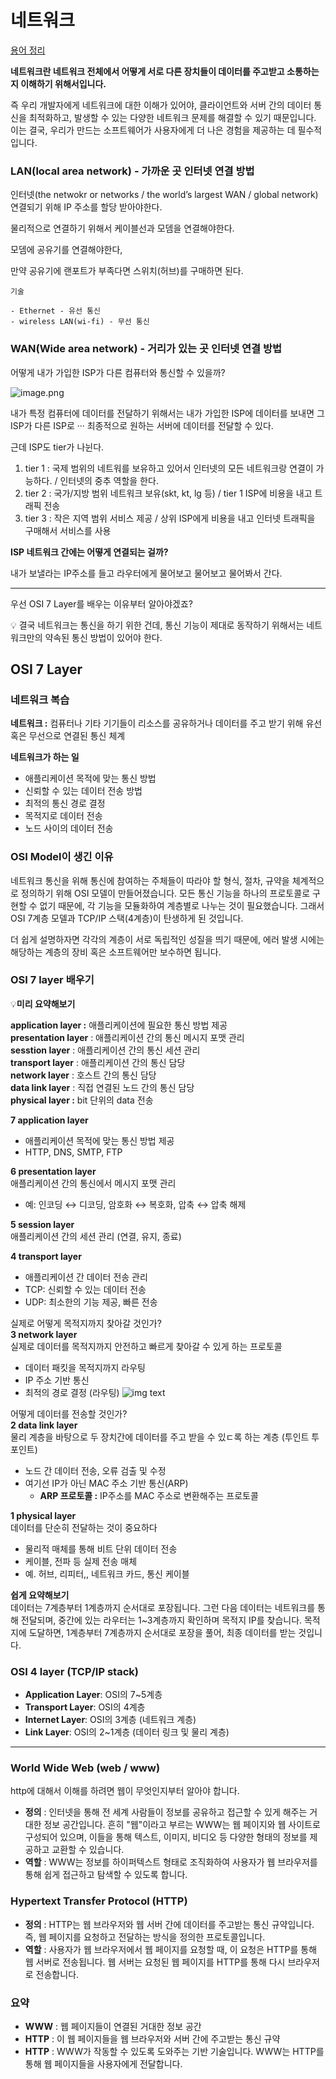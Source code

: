 # 네트워크

[용어 정리](./TERM.md)

**네트워크란 네트워크 전체에서 어떻게 서로 다른 장치들이 데이터를 주고받고 소통하는지 이해하기 위해서입니다.**

즉 우리 개발자에게 네트워크에 대한 이해가 있어야, 클라이언트와 서버 간의 데이터 통신을 최적화하고, 발생할 수 있는 다양한 네트워크 문제를 해결할 수 있기 때문입니다. 이는 결국, 우리가 만드는 소프트웨어가 사용자에게 더 나은 경험을 제공하는 데 필수적입니다.

### LAN(local area network) - 가까운 곳 인터넷 연결 방법

인터넷(the netwokr or networks / the world’s largest WAN / global network) 연결되기 위해 IP 주소를 할당 받아야한다.

물리적으로 연결하기 위해서 케이블선과 모뎀을 연결해야한다.

모뎀에 공유기를 연결해야한다,

만약 공유기에 랜포트가 부족다면 스위치(허브)를 구매하면 된다.

    기술

    - Ethernet - 유선 통신
    - wireless LAN(wi-fi) - 무선 통신

### WAN(Wide area network) - 거리가 있는 곳 인터넷 연결 방법

어떻게 내가 가입한 ISP가 다른 컴퓨터와 통신할 수 있을까?

![image.png](./img/img01.png)

내가 특정 컴퓨터에 데이터를 전달하기 위해서는 내가 가입한 ISP에 데이터를 보내면 그 ISP가 다른 ISP로 ··· 최종적으로 원하는 서버에 데이터를 전달할 수 있다.

근데 ISP도 tier가 나뉜다.

1. tier 1 : 국제 범위의 네트워를 보유하고 있어서 인터넷의 모든 네트워크랑 연결이 가능하다. / 인터넷의 중추 역할을 한다.
2. tier 2 : 국가/지방 범위 네트워크 보유(skt, kt, lg 등) / tier 1 ISP에 비용을 내고 트래픽 전송
3. tier 3 : 작은 지역 범위 서비스 제공 / 상위 ISP에게 비용을 내고 인터넷 트래픽을 구매해서 서비스를 사용

    

**ISP 네트워크 간에는 어떻게 연결되는 걸까?**

내가 보낼라는 IP주소를 들고 라우터에게 물어보고 물어보고 물어봐서 간다.


---
우선 OSI 7 Layer를 배우는 이유부터 알아야겠죠?

<aside>
💡 결국 네트워크는 통신을 하기 위한 건데, 통신 기능이 제대로 동작하기 위해서는 네트워크만의 약속된 통신 방법이 있어야 한다.

</aside>

## OSI 7 Layer

### 네트워크 복습

**네트워크 :** 컴퓨터나 기타 기기들이 리소스를 공유하거나 데이터를 주고 받기 위해 유선 혹은 무선으로 연결된 통신 체계

**네트워크가 하는 일**

- 애플리케이션 목적에 맞는 통신 방법
- 신뢰할 수 있는 데이터 전송 방법
- 최적의 통신 경로 결정
- 목적지로 데이터 전송
- 노드 사이의 데이터 전송

### OSI Model이 생긴 이유

네트워크 통신을 위해 통신에 참여하는 주체들이 따라야 할 형식, 절차, 규약을 체계적으로 정의하기 위해 OSI 모델이 만들어졌습니다. 모든 통신 기능을 하나의 프로토콜로 구현할 수 없기 때문에, 각 기능을 모듈화하여 계층별로 나누는 것이 필요했습니다. 그래서 OSI 7계층 모델과 TCP/IP 스택(4계층)이 탄생하게 된 것입니다.

더 쉽게 설명하자면 각각의 계층이 서로 독립적인 성질을 띄기 때문에, 에러 발생 시에는 해당하는 계층의 장비 혹은 소프트웨어만 보수하면 됩니다.

### OSI 7 layer 배우기

💡**미리 요약해보기**   

**application layer :** 애플리케이션에 필요한 통신 방법 제공   
**presentation layer** : 애플리케이션 간의 통신 메시지 포맷 관리   
**sesstion layer** : 애플리케이션 간의 통신 세션 관리   
**transport layer** : 애플리케이션 간의 통신 담당   
**network layer** : 호스트 간의 통신 담당   
**data link layer** : 직접 연결된 노드 간의 통신 담당   
**physical layer :** bit 단위의 data 전송   


**7 application layer**   
- 애플리케이션 목적에 맞는 통신 방법 제공
- HTTP, DNS, SMTP, FTP


**6 presentation layer**   
애플리케이션 간의 통신에서 메시지 포맷 관리

- 예: 인코딩 ↔ 디코딩, 암호화 ↔ 복호화, 압축 ↔ 압축 해제


**5 session layer**   
애플리케이션 간의 세션 관리 (연결, 유지, 종료)


**4 transport layer**   
- 애플리케이션 간 데이터 전송 관리
- TCP: 신뢰할 수 있는 데이터 전송
- UDP: 최소한의 기능 제공, 빠른 전송  

   
실제로 어떻게 목적지까지 찾아갈 것인가?   
**3 network layer**   
실제로 데이터를 목적지까지 안전하고 빠르게 찾아갈 수 있게 하는 프로토콜

- 데이터 패킷을 목적지까지 라우팅
- IP 주소 기반 통신
- 최적의 경로 결정 (라우팅)
![img text](./img/img02.png)

어떻게 데이터를 전송할 것인가?   
**2 data link layer**   
물리 계층을 바탕으로 두 장치간에 데이터를 주고 받을 수 있ㄷ록 하는 계층 (투인트 투 포인트)
- 노드 간 데이터 전송, 오류 검출 및 수정
- 여기선 IP가 아닌 MAC 주소 기반 통신(ARP)
    - **ARP 프로토콜 :** IP주소를 MAC 주소로 변환해주는 프로토콜


**1 physical layer**   
데이터를 단순히 전달하는 것이 중요하다
- 물리적 매체를 통해 비트 단위 데이터 전송
- 케이블, 전파 등 실제 전송 매체
- 예. 허브, 리피터,, 네트워크 카드, 통신 케이블


**쉽게 요약해보기**   
데이터는 7계층부터 1계층까지 순서대로 포장됩니다. 그런 다음 데이터는 네트워크를 통해 전달되며, 중간에 있는 라우터는 1~3계층까지 확인하며 목적지 IP를 찾습니다. 목적지에 도달하면, 1계층부터 7계층까지 순서대로 포장을 풀어, 최종 데이터를 받는 것입니다.

### OSI 4 layer (TCP/IP stack)

- **Application Layer**: OSI의 7~5계층
- **Transport Layer**: OSI의 4계층
- **Internet Layer**: OSI의 3계층 (네트워크 계층)
- **Link Layer**: OSI의 2~1계층 (데이터 링크 및 물리 계층)


---
### World Wide Web (web / www)
http에 대해서 이해를 하려면 웹이 무엇인지부터 알아야 합니다.   

- **정의** : 인터넷을 통해 전 세계 사람들이 정보를 공유하고 접근할 수 있게 해주는 거대한 정보 공간입니다. 흔히 "웹"이라고 부르는 WWW는 웹 페이지와 웹 사이트로 구성되어 있으며, 이들을 통해 텍스트, 이미지, 비디오 등 다양한 형태의 정보를 제공하고 교환할 수 있습니다.   
- **역할** : WWW는 정보를 하이퍼텍스트 형태로 조직화하여 사용자가 웹 브라우저를 통해 쉽게 접근하고 탐색할 수 있도록 합니다.

### Hypertext Transfer Protocol (HTTP)
- **정의** : HTTP는 웹 브라우저와 웹 서버 간에 데이터를 주고받는 통신 규약입니다. 즉, 웹 페이지를 요청하고 전달하는 방식을 정의한 프로토콜입니다.
- **역할** : 사용자가 웹 브라우저에서 웹 페이지를 요청할 때, 이 요청은 HTTP를 통해 웹 서버로 전송됩니다. 웹 서버는 요청된 웹 페이지를 HTTP를 통해 다시 브라우저로 전송합니다.

### 요약
- **WWW** : 웹 페이지들이 연결된 거대한 정보 공간
- **HTTP** : 이 웹 페이지들을 웹 브라우저와 서버 간에 주고받는 통신 규약
- **HTTP** : WWW가 작동할 수 있도록 도와주는 기반 기술입니다. WWW는 HTTP를 통해 웹 페이지들을 사용자에게 전달합니다.